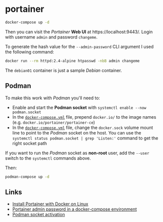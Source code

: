 # portainer

```bash
docker-compose up -d
```

Then you can visit the _Portainer_ **Web UI** at https://localhost:9443/. Login with username `admin` and password `changeme`.

To generate the hash value for the `--admin-password` CLI argument I used the following command:

```bash
docker run --rm httpd:2.4-alpine htpasswd -nbB admin changeme
```

The `debian01` container is just a sample _Debian_ container.

## Podman

To make this work with _Podman_ you'll need to:

- Enable and start the **Podman socket** with `systemctl enable --now podman.socket`
- In the [`docker-compose.yml`](docker-compose.yml) file, prepend `docker.io/` to the image names (e.g. `docker.io/portainer/portainer-ce`)
- In the [`docker-compose.yml`](docker-compose.yml) file, change the `docker.sock` volume mount line to point to the _Podman_ socket on the host. You can use the `systemctl status podman.socket | grep 'Listen:'` command to get the right socket path

If you want to run the _Podman_ socket as **non-root** user, add the `--user` switch to the `systemctl` commands above.

Then:

```bash
podman-compose up -d
```

## Links

- [Install Portainer with Docker on Linux](https://docs.portainer.io/start/install/server/docker/linux)
- [Portainer admin password in a docker-compose environment](https://gist.github.com/deviantony/62c009b41bde5e078b1a7de9f11f5e55)
- [Podman socket activation](https://github.com/containers/podman/blob/main/docs/tutorials/socket_activation.md)
